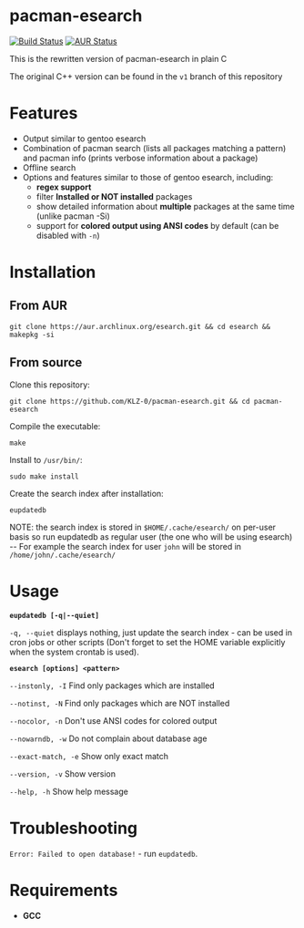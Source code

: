 # pacman-esearch

[![Build Status](https://travis-ci.org/KLZ-0/pacman-esearch.svg?branch=master)](https://travis-ci.org/KLZ-0/pacman-esearch)
[![AUR Status](https://img.shields.io/badge/AUR-v2.1.7-blue.svg)](https://aur.archlinux.org/packages/esearch/)

This is the rewritten version of pacman-esearch in plain C

The original C++ version can be found in the `v1` branch of this repository

# Features

- Output similar to gentoo esearch
- Combination of pacman search (lists all packages matching a pattern) and pacman info (prints verbose information about a package)
- Offline search
- Options and features similar to those of gentoo esearch, including:
  - **regex support**
  - filter **Installed or NOT installed** packages
  - show detailed information about **multiple** packages at the same time (unlike pacman -Si)
  - support for **colored output using ANSI codes** by default (can be disabled with `-n`)

# Installation

## From AUR

`git clone https://aur.archlinux.org/esearch.git && cd esearch && makepkg -si`

## From source

Clone this repository:

`git clone https://github.com/KLZ-0/pacman-esearch.git && cd pacman-esearch`

Compile the executable:

`make`

Install to `/usr/bin/`:

`sudo make install`

Create the search index after installation:

`eupdatedb`

NOTE: the search index is stored in `$HOME/.cache/esearch/` on per-user basis so run eupdatedb as regular user (the one who will be using esearch) -- For example the search index for user `john` will be stored in `/home/john/.cache/esearch/`

# Usage

**`eupdatedb [-q|--quiet]`**

`-q, --quiet`     displays nothing, just update the search index - can be used in cron jobs or other scripts (Don't forget to set the HOME variable explicitly when the system crontab is used).


**`esearch [options] <pattern>`**

`--instonly, -I` Find only packages which are installed

`--notinst, -N` Find only packages which are NOT installed

`--nocolor, -n` Don't use ANSI codes for colored output

`--nowarndb, -w` Do not complain about database age

`--exact-match, -e` Show only exact match

`--version, -v` Show version

`--help, -h` Show help message

# Troubleshooting

`Error: Failed to open database!` - run `eupdatedb`.

# Requirements
- **GCC**
